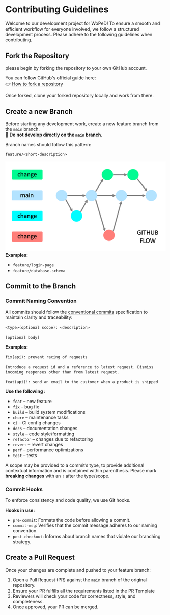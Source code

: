 
# Contributing Guidelines

Welcome to our development project for WoPeD! To ensure a smooth and efficient workflow for everyone involved, we follow a structured development process. Please adhere to the following guidelines when contributing.

## Fork the Repository

please begin by forking the repository to your own GitHub account.

You can follow GitHub's official guide here:  
👉 [How to fork a repository](https://docs.github.com/en/get-started/quickstart/fork-a-repo)

Once forked, clone your forked repository locally and work from there.

## Create a new Branch

Before starting any development work, create a new feature branch from the `main` branch.  
🚫 **Do not develop directly on the `main` branch.**

Branch names should follow this pattern:

```
feature/<short-description>
```
![GitHub Flow Branching Strategy](GitHubFlow.png)
**Examples:**
- `feature/login-page`
- `feature/database-schema` 

## Commit to the Branch

### Commit Naming Convention

All commits should follow the [conventional commits](https://www.conventionalcommits.org/en/v1.0.0/) specification to maintain clarity and traceability:

```
<type>(optional scope): <description>

[optional body]
```

**Examples:**
```
fix(api): prevent racing of requests

Introduce a request id and a reference to latest request. Dismiss
incoming responses other than from latest request.
```
```
feat(api)!: send an email to the customer when a product is shipped
```

**Use the following <types>:**
- `feat` – new feature  
- `fix` – bug fix
- `build` – build system modifications
- `chore` – maintenance tasks
- `ci` – CI config changes
- `docs` – documentation changes
- `style` – code style/formatting
- `refactor` – changes due to refactoring
- `revert` – revert changes
- `perf` – performance optimizations
- `test` – tests

A scope may be provided to a commit’s type, to provide additional contextual information and is contained within parenthesis.
Please mark **breaking changes** with an `!` after the type/scope. 

### Commit Hooks

To enforce consistency and code quality, we use Git hooks.

**Hooks in use:**
- `pre-commit`: Formats the code before allowing a commit.  
- `commit-msg`: Verifies that the commit message adheres to our naming convention.
- `post-checkout`: Informs about branch names that violate our branching strategy.

## Create a Pull Request

Once your changes are complete and pushed to your feature branch:

1. Open a Pull Request (PR) against the `main` branch of the original repository.
2. Ensure your PR fulfills all the requirements listed in the PR Template
3. Reviewers will check your code for correctness, style, and completeness.
4. Once approved, your PR can be merged.